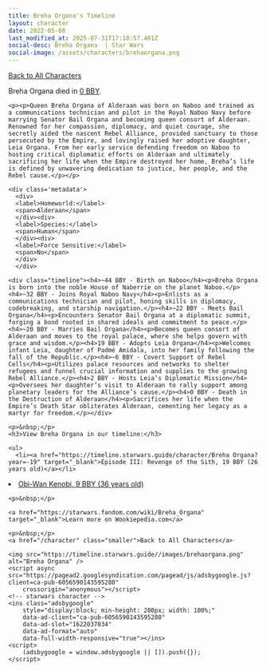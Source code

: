 ```yaml
---
title: Breha Organa's Timeline
layout: character
date: 2022-05-08
last_modified_at: 2025-07-31T17:18:57.401Z
social-desc: Breha Organa  | Star Wars
social-image: /assets/characters/brehaorgana.png
---
```

<a href="/character" class="smaller">Back to All Characters</a>

<div class="character-profile container">
  <div class="col-10">
    <p>
    Breha Organa         died in <a href="https://timeline.starwars.guide/character/Breha Organa?year=0" target="_blank">0 BBY</a>.    
    </p>

    <p><p>Queen Breha Organa of Alderaan was born on Naboo and trained as a communications technician and pilot in the Royal Naboo Navy before marrying Senator Bail Organa and becoming queen consort of Alderaan. Renowned for her compassion, diplomacy, and quiet courage, she secretly aided the nascent Rebel Alliance, provided sanctuary to those persecuted by the Empire, and lovingly raised her adoptive daughter, Leia Organa. From her early service defending freedom on Naboo to hosting critical diplomatic efforts on Alderaan and ultimately sacrificing her life when the Empire destroyed her home, Breha’s life is defined by unwavering dedication to justice, her people, and the Rebel cause.</p></p>
    
    <div class='metadata'>
      <div>
      <label>Homeworld:</label>
      <span>Alderaan</span>
      </div><div>
      <label>Species:</label>
      <span>Human</span>
      </div><div>
      <label>Force Sensitive:</label>
      <span>No</span>
      </div>
      </div>

    <div class="timeline"><h4>~44 BBY - Birth on Naboo</h4><p>Breha Organa is born into the noble House of Naberrie on the planet Naboo.</p><h4>~32 BBY - Joins Royal Naboo Navy</h4><p>Enlists as a communications technician and pilot, honing skills in diplomacy, codebreaking, and starship navigation.</p><h4>~22 BBY - Meets Bail Organa</h4><p>Encounters Senator Bail Organa at a diplomatic summit, forging a bond rooted in shared ideals and commitment to peace.</p><h4>~20 BBY - Marries Bail Organa</h4><p>Becomes queen consort of Alderaan and moves to the royal palace, where she helps govern with grace and wisdom.</p><h4>19 BBY - Adopts Leia Organa</h4><p>Welcomes infant Leia, daughter of Padmé Amidala, into her family following the fall of the Republic.</p><h4>~6 BBY - Covert Support of Rebel Cells</h4><p>Utilizes palace resources and networks to shelter refugees and funnel crucial information and supplies to the growing Rebel Alliance.</p><h4>2 BBY - Hosts Leia’s Diplomatic Mission</h4><p>Oversees her daughter’s visit to Alderaan to rally support among planetary leaders for the Alliance’s cause.</p><h4>0 BBY - Death in the Destruction of Alderaan</h4><p>Sacrifices her life when the Empire’s Death Star obliterates Alderaan, cementing her legacy as a martyr for freedom.</p></div>
    
    <p>&nbsp;</p>
    <h3>View Breha Organa in our timeline:</h3>

    <ul>
      <li><a href="https://timeline.starwars.guide/character/Breha Organa?year=-19" target="_blank">Episode III: Revenge of the Sith, 19 BBY (26 years old)</a></li>
  <li><a href="https://timeline.starwars.guide/character/Breha Organa?year=-9" target="_blank">Obi-Wan Kenobi, 9 BBY (36 years old)</a></li>
    </ul>

    <p>&nbsp;</p>

    <a href="https://starwars.fandom.com/wiki/Breha_Organa" target="_blank">Learn more on Wookiepedia.com</a>

    <p>&nbsp;</p>
    <a href="/character" class="smaller">Back to All Characters</a>
  </div>
  <div class="character_image col-2">
    
    <img src="https://timeline.starwars.guide//images/brehaorgana.png" alt="Breha Organa" />
    <script async src="https://pagead2.googlesyndication.com/pagead/js/adsbygoogle.js?client=ca-pub-6056590143595280"
        crossorigin="anonymous"></script>
    <!-- starwars character -->
    <ins class="adsbygoogle"
        style="display:block; min-height: 280px; width: 100%;"
        data-ad-client="ca-pub-6056590143595280"
        data-ad-slot="1622037034"
        data-ad-format="auto"
        data-full-width-responsive="true"></ins>
    <script>
        (adsbygoogle = window.adsbygoogle || []).push({});
    </script>
  </div>
</div>
